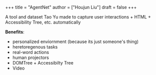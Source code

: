+++
title = "AgentNet"
author = ["Houjun Liu"]
draft = false
+++

A tool and dataset Tao Yu made to capture user interactions + HTML + Accessibility Tree, etc. automatically

**Benefits**:

-   personalized enviornment (because its just someone's thing)
-   heretoregenous tasks
-   real-word actions
-   human projectors
-   DOMTree + Accessibilty Tree
-   Video
